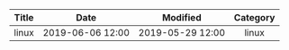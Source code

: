 | Title                | Date             | Modified         | Category          |
|:--------------------:|:----------------:|:----------------:|:-----------------:|
| linux                 | 2019-06-06 12:00 | 2019-05-29 12:00 | linux              |

